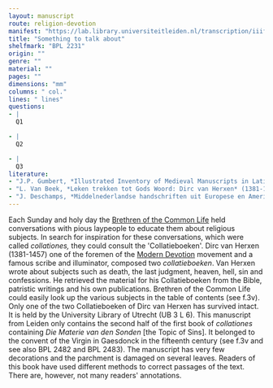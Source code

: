 ```yaml
---
layout: manuscript
route: religion-devotion
manifest: "https://lab.library.universiteitleiden.nl/transcription/iiif/110/manifest"
title: "Something to talk about"
shelfmark: "BPL 2231"
origin: ""
genre: ""
material: ""
pages: ""
dimensions: "mm"
columns: " col."
lines: " lines"
questions:
- |
  Q1

- |
  Q2

- |
  Q3
literature:
- "J.P. Gumbert, *Illustrated Inventory of Medieval Manuscripts in Latin script in the Netherlands* (Hilversum 2009) 120."
- "L. Van Beek, *Leken trekken tot Gods Woord: Dirc van Herxen* (1381-1457) en zijn Eerste collatieboek (Hilversum 2009)."
- "J. Deschamps, *Middelnederlandse handschriften uit Europese en Amerikaanse bibliotheken* (1972) nr. 90."
---
```


Each Sunday and holy day the [Brethren of the Common
Life](https://en.wikipedia.org/wiki/Brethren_of_the_Common_Life) held
conversations with pious laypeople to educate them about religious
subjects. In search for inspiration for these conversations, which were
called *collationes,* they could consult the \'Collatieboeken\'. Dirc
van Herxen (1381-1457) one of the foremen of the [Modern
Devotion](https://en.wikipedia.org/wiki/Devotio_Moderna) movement and a
famous scribe and illuminator, composed two *collatieboeken*. Van Herxen
wrote about subjects such as death, the last judgment, heaven, hell, sin
and confessions. He retrieved the material for his Collatieboeken from
the Bible, patristic writings and his own publications. Brethren of the
Common Life could easily look up the various subjects in the table of
contents (see f.3v).\
Only one of the two Collatieboeken of Dirc van Herxen has survived
intact. It is held by the University Library of Utrecht (UB 3 L 6). This
manuscript from Leiden only contains the second half of the first book
of *collationes* containing *Die Materie van den Sonden* \[the Topic of
Sins\]. It belonged to the convent of the Virgin in Gaesdonck in the
fifteenth century (see f.3v and see also BPL 2482 and BPL 2483). The
manuscript has very few decorations and the parchment is damaged on
several leaves. Readers of this book have used different methods to
correct passages of the text. There are, however, not many readers'
annotations.
